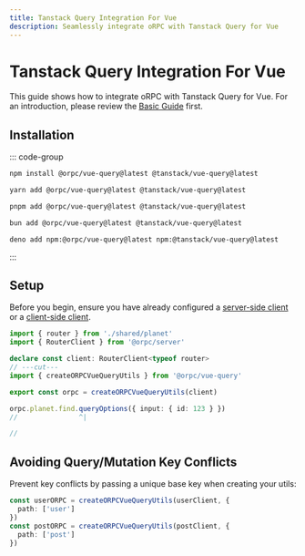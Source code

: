 ```yaml
---
title: Tanstack Query Integration For Vue
description: Seamlessly integrate oRPC with Tanstack Query for Vue
---
```


# Tanstack Query Integration For Vue

This guide shows how to integrate oRPC with Tanstack Query for Vue. For an introduction, please review the [Basic Guide](/docs/integrations/tanstack-query-old/basic) first.

## Installation

::: code-group

```sh [npm]
npm install @orpc/vue-query@latest @tanstack/vue-query@latest
```

```sh [yarn]
yarn add @orpc/vue-query@latest @tanstack/vue-query@latest
```

```sh [pnpm]
pnpm add @orpc/vue-query@latest @tanstack/vue-query@latest
```

```sh [bun]
bun add @orpc/vue-query@latest @tanstack/vue-query@latest
```

```sh [deno]
deno add npm:@orpc/vue-query@latest npm:@tanstack/vue-query@latest
```

:::

## Setup

Before you begin, ensure you have already configured a [server-side client](/docs/client/server-side) or a [client-side client](/docs/client/client-side).

```ts twoslash
import { router } from './shared/planet'
import { RouterClient } from '@orpc/server'

declare const client: RouterClient<typeof router>
// ---cut---
import { createORPCVueQueryUtils } from '@orpc/vue-query'

export const orpc = createORPCVueQueryUtils(client)

orpc.planet.find.queryOptions({ input: { id: 123 } })
//               ^|

//
```

## Avoiding Query/Mutation Key Conflicts

Prevent key conflicts by passing a unique base key when creating your utils:

```ts
const userORPC = createORPCVueQueryUtils(userClient, {
  path: ['user']
})
const postORPC = createORPCVueQueryUtils(postClient, {
  path: ['post']
})
```
